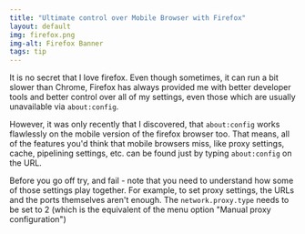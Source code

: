 ```yaml
---
title: "Ultimate control over Mobile Browser with Firefox"
layout: default
img: firefox.png
img-alt: Firefox Banner
tags: tip
---
```

It is no secret that I love firefox. Even though sometimes, it can run a bit slower than
Chrome, Firefox has always provided me with better developer tools and better control
over all of my settings, even those which are usually unavailable via `about:config`.

However, it was only recently that I discovered, that `about:config` works flawlessly
on the mobile version of the firefox browser too. That means, all of the features you'd
think that mobile browsers miss, like proxy settings, cache, pipelining settings, etc.
can be found just by typing `about:config` on the URL.

Before you go off try, and fail - note that you need to understand how some of those
settings play together. For example, to set proxy settings, the URLs and the ports
themselves aren't enough. The `network.proxy.type` needs to be set to 2 (which is the
equivalent of the menu option "Manual proxy configuration")

<br /><br />
